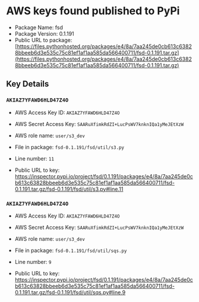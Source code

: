 # AWS keys found published to PyPi

* Package Name: fsd
* Package Version: 0.1.191
* Public URL to package: [https://files.pythonhosted.org/packages/e4/8a/7aa245de0cb613c63828bbeeb6d3e535c75c81ef1af1aa585da566400711/fsd-0.1.191.tar.gz](https://files.pythonhosted.org/packages/e4/8a/7aa245de0cb613c63828bbeeb6d3e535c75c81ef1af1aa585da566400711/fsd-0.1.191.tar.gz)

## Key Details

### `AKIAZ7YFAWD6HLD47Z4O`

* AWS Access Key ID: `AKIAZ7YFAWD6HLD47Z4O`
* AWS Secret Access Key: `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` 
* AWS role name: `user/s3_dev`
* File in package: `fsd-0.1.191/fsd/util/s3.py`
* Line number: `11`

* Public URL to key: https://inspector.pypi.io/project/fsd/0.1.191/packages/e4/8a/7aa245de0cb613c63828bbeeb6d3e535c75c81ef1af1aa585da566400711/fsd-0.1.191.tar.gz/fsd-0.1.191/fsd/util/s3.py#line.11



### `AKIAZ7YFAWD6HLD47Z4O`

* AWS Access Key ID: `AKIAZ7YFAWD6HLD47Z4O`
* AWS Secret Access Key: `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` 
* AWS role name: `user/s3_dev`
* File in package: `fsd-0.1.191/fsd/util/sqs.py`
* Line number: `9`

* Public URL to key: https://inspector.pypi.io/project/fsd/0.1.191/packages/e4/8a/7aa245de0cb613c63828bbeeb6d3e535c75c81ef1af1aa585da566400711/fsd-0.1.191.tar.gz/fsd-0.1.191/fsd/util/sqs.py#line.9


